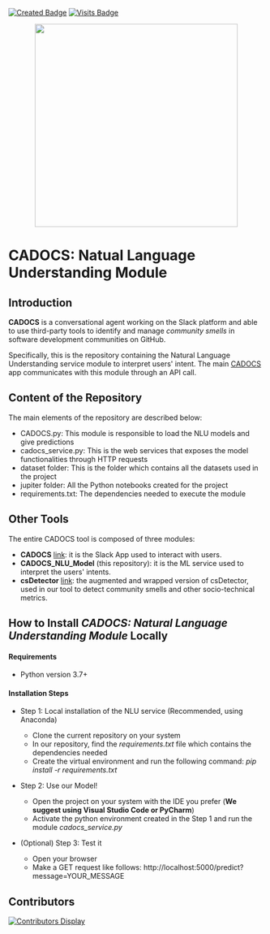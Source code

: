 [![Created Badge](https://badges.pufler.dev/created/vipenti/CADOCS_NLU_Model)](https://badges.pufler.dev)
[![Visits Badge](https://badges.pufler.dev/visits/vipenti/CADOCS_NLU_Model)](https://badges.pufler.dev)

<p align = "center">
  <img src = "https://github.com/vipenti/CADOCS_NLU_Model/blob/main/cadocs_logo.png?raw=true" width = "400" heigth = "200">
</p>

# CADOCS: Natual Language Understanding Module

## Introduction

**CADOCS** is a conversational agent working on the Slack platform and able to use third-party tools to identify and manage _community smells_ in software development communities on GitHub.

Specifically, this is the repository containing the Natural Language Understanding service module to interpret users' intent. The main [CADOCS](https://github.com/gianwario/CADOCS) app communicates with this module through an API call.

## Content of the Repository

The main elements of the repository are described below:

- CADOCS.py: This module is responsible to load the NLU models and give predictions
- cadocs_service.py: This is the web services that exposes the model functionalities through HTTP requests
- dataset folder: This is the folder which contains all the datasets used in the project
- jupiter folder: All the Python notebooks created for the project
- requirements.txt: The dependencies needed to execute the module

## Other Tools

The entire CADOCS tool is composed of three modules:

- **CADOCS** [link](https://github.com/gianwario/CADOCS): it is the Slack App used to interact with users.
- **CADOCS_NLU_Model** (this repository): it is the ML service used to interpret the users' intents.
- **csDetector** [link](https://github.com/gianwario/csDetector): the augmented and wrapped version of csDetector, used in our tool to detect community smells and other socio-technical metrics.

<!--
## Authors

List of authors:

- **Gianmario Voria** — *g.voria6@studenti.unisa.it* — University of Salerno, Salerno, Italy
- **Viviana Pentangelo** — *v.pentangelo4@studenti.unisa.it* — University of Salerno, Salerno, Italy
- **Antonio Della Porta** — *a.dellaporta26@studenti.unisa.it* — University of Salerno, Salerno, Italy
- **Stefano Lambiase** — *slambiase@unisa.it* — Software Engineering (SeSa) Lab, Department of Computer Science - University of Salerno, Salerno, Italy
- **Gemma Catolino** — *g.catolino@tilburguniversity.edu* — Jheronimus Academy of Data Science - Tilburg University, 's-Hertogenbosch, Netherlands
- **Fabio Palomba** — *fpalomba@unisa.it* — Software Engineering (SeSa) Lab, Department of Computer Science - University of Salerno, Salerno, Italy
- **Filomena Ferrucci** — *fferrucci@unisa.it* — Software Engineering (SeSa) Lab, Department of Computer Science - University of Salerno, Salerno, Italy
-->

## How to Install _CADOCS: Natural Language Understanding Module_ Locally

#### Requirements

- Python version 3.7+

#### Installation Steps

- Step 1: Local installation of the NLU service (Recommended, using Anaconda)

  - Clone the current repository on your system
  - In our repository, find the _requirements.txt_ file which contains the dependencies needed
  - Create the virtual environment and run the following command: _pip install -r requirements.txt_

- Step 2: Use our Model!

  - Open the project on your system with the IDE you prefer (**We suggest using Visual Studio Code or PyCharm**)
  - Activate the python environment created in the Step 1 and run the module _cadocs_service.py_

- (Optional) Step 3: Test it
  - Open your browser
  - Make a GET request like follows: http://localhost:5000/predict?message=YOUR_MESSAGE

## Contributors

[![Contributors Display](https://badges.pufler.dev/contributors/alfcan/CADOCS_NLU_Model?size=75&padding=5&bots=true)](https://badges.pufler.dev)

<!--
## References

Please, if you want to cite our work use the following *bibtex* code:

```bibtex

```
-->
